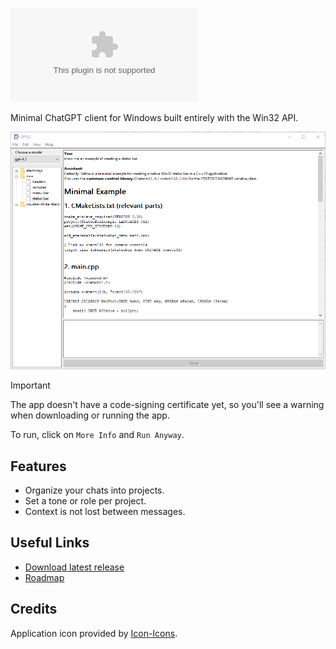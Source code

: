 [![Download](https://img.shields.io/github/downloads/gpt32/application/latest/gpt32.exe?sort=semver&style=for-the-badge&logo=mingww64&label=Windows)](https://github.com/gpt32/application/releases/latest/download/gpt32.exe)

Minimal ChatGPT client for Windows built entirely with the Win32 API.

![screenshot](../assets/screenshot.png)

> [!IMPORTANT]
> The app doesn't have a code-signing certificate yet, so you'll see a warning when downloading or running the app.
>
> To run, click on `More Info` and `Run Anyway`.

## Features

- Organize your chats into projects.
- Set a tone or role per project.
- Context is not lost between messages.

## Useful Links

- [Download latest release](https://github.com/gpt32/application/releases/latest/download/gpt32.exe)
- [Roadmap](https://github.com/GPT32/application/milestones)

## Credits

Application icon provided by [Icon-Icons](https://icon-icons.com/icon/book-address-education-bookmark-business-agenda-notebook/267267).
